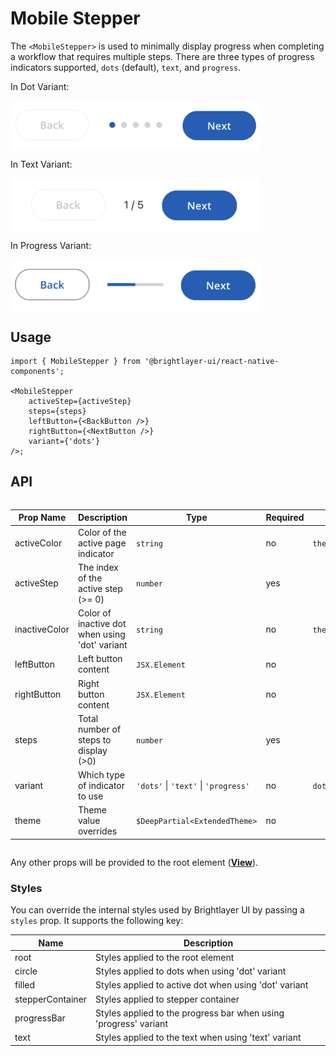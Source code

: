 # Mobile Stepper

The `<MobileStepper>` is used to minimally display progress when completing a workflow that requires multiple steps. There are three types of progress indicators supported, `dots` (default), `text`, and `progress`.

In Dot Variant:

<img width="400" style="max-width: 600px; display: block;" alt="Mobile Stepper dot variant" src="./images/mobileStepper_dot.png">

In Text Variant:

<img width="400" style="max-width: 600px; display: block;" alt="Mobile Stepper Text variant" src="./images/mobileStepper_text.png">

In Progress Variant:

<img width="400" style="max-width: 600px; display: block;" alt="Mobile Stepper Progress variant" src="./images/mobileStepper_progress.png">

## Usage

```tsx
import { MobileStepper } from '@brightlayer-ui/react-native-components';

<MobileStepper
    activeStep={activeStep}
    steps={steps}
    leftButton={<BackButton />}
    rightButton={<NextButton />}
    variant={'dots'}
/>;
```

## API

<div style="overflow: auto;">

| Prop Name     | Description                                    | Type                                | Required | Default                 |
| ------------- | ---------------------------------------------- | ----------------------------------- | -------- | ----------------------- |
| activeColor   | Color of the active page indicator             | `string`                            | no       | `theme.colors.primary`  |
| activeStep    | The index of the active step (>= 0)            | `number`                            | yes      |                         |
| inactiveColor | Color of inactive dot when using 'dot' variant | `string`                            | no       | `theme.colors.disabled` |
| leftButton    | Left button content                            | `JSX.Element`                       | no       |                         |
| rightButton   | Right button content                           | `JSX.Element`                       | no       |                         |
| steps         | Total number of steps to display (>0)          | `number`                            | yes      |                         |
| variant       | Which type of indicator to use                 | `'dots'` \| `'text'` \| `'progress'`| no       | `dots`                  |
| theme         | Theme value overrides                          | `$DeepPartial<ExtendedTheme>`       | no       |                         |

</div>

Any other props will be provided to the root element ([**View**](https://reactnative.dev/docs/view)).

### Styles

You can override the internal styles used by Brightlayer UI by passing a `styles` prop. It supports the following key:

| Name             | Description                                                      |
| ---------------- | ---------------------------------------------------------------- |
| root             | Styles applied to the root element                               |
| circle           | Styles applied to dots when using 'dot' variant                  |
| filled           | Styles applied to active dot when using 'dot' variant            |
| stepperContainer | Styles applied to stepper container                              |
| progressBar      | Styles applied to the progress bar when using 'progress' variant |
| text             | Styles applied to the text when using 'text' variant             |
